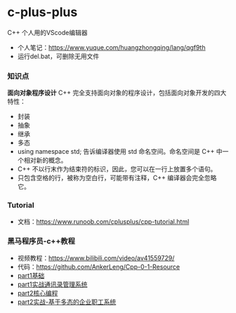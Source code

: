 <!--
 * @Description: 
 * @Author: HCQ
 * @Company(School): UCAS
 * @Date: 2019-12-17 23:38:10
 * @LastEditors: HCQ
 * @LastEditTime: 2020-09-16 18:19:11
 -->

# c-plus-plus

C++  个人用的VScode编辑器

* 个人笔记：https://www.yuque.com/huangzhongqing/lang/qgf9th
* 运行del.bat，可删除无用文件


### 知识点

**面向对象程序设计**
C++ 完全支持面向对象的程序设计，包括面向对象开发的四大特性：

* 封装
* 抽象
* 继承
* 多态
* using namespace std; 告诉编译器使用 std 命名空间。命名空间是 C++ 中一个相对新的概念。
* C++ 不以行末作为结束符的标识，因此，您可以在一行上放置多个语句。
* 只包含空格的行，被称为空白行，可能带有注释，C++ 编译器会完全忽略它。


### Tutorial

* 文档：https://www.runoob.com/cplusplus/cpp-tutorial.html

### 黑马程序员-c++教程

* 视频教程：https://www.bilibili.com/video/av41559729/
* 代码：https://github.com/AnkerLeng/Cpp-0-1-Resource
* [part1基础](part1基础)
* [part1实战通讯录管理系统](part1实战通讯录管理系统)
* [part2核心编程](part2核心编程)
* [part2实战-基于多态的企业职工系统](part2实战-基于多态的企业职工系统)
